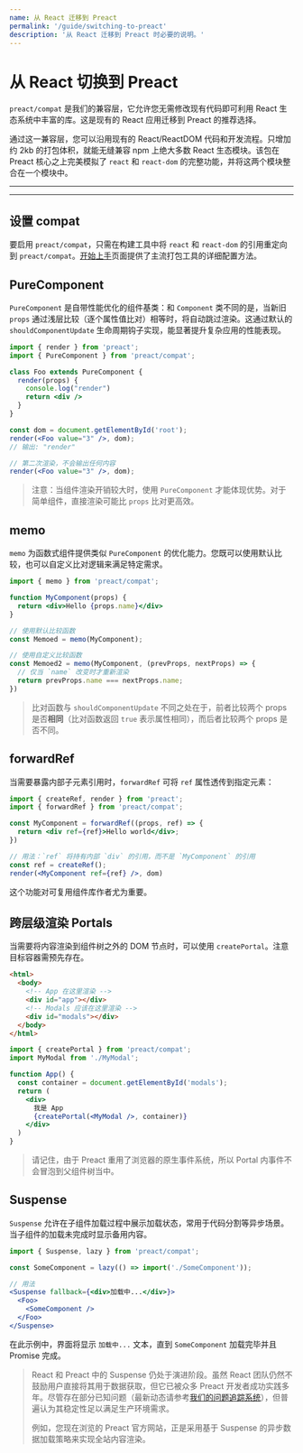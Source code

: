 ```yaml
---
name: 从 React 迁移到 Preact 
permalink: '/guide/switching-to-preact'
description: '从 React 迁移到 Preact 时必要的说明。'
---
```


# 从 React 切换到 Preact

`preact/compat` 是我们的兼容层，它允许您无需修改现有代码即可利用 React 生态系统中丰富的库。这是现有的 React 应用迁移到 Preact 的推荐选择。

通过这一兼容层，您可以沿用现有的 React/ReactDOM 代码和开发流程。只增加约 2kb 的打包体积，就能无缝兼容 npm 上绝大多数 React 生态模块。该包在 Preact 核心之上完美模拟了 `react` 和 `react-dom` 的完整功能，并将这两个模块整合在一个模块中。

---

<div><toc></toc></div>

---

## 设置 compat

要启用 `preact/compat`，只需在构建工具中将 `react` 和 `react-dom` 的引用重定向到 `preact/compat`。[开始上手](/guide/v10/getting-started#aliasing-react-to-preact)页面提供了主流打包工具的详细配置方法。

## PureComponent

`PureComponent` 是自带性能优化的组件基类：和 `Component` 类不同的是，当新旧 `props` 通过浅层比较（逐个属性值比对）相等时，将自动跳过渲染。这通过默认的 `shouldComponentUpdate` 生命周期钩子实现，能显著提升复杂应用的性能表现。

```jsx
import { render } from 'preact';
import { PureComponent } from 'preact/compat';

class Foo extends PureComponent {
  render(props) {
    console.log("render")
    return <div />
  }
}

const dom = document.getElementById('root');
render(<Foo value="3" />, dom);
// 输出: "render"

// 第二次渲染，不会输出任何内容
render(<Foo value="3" />, dom);
```

> 注意：当组件渲染开销较大时，使用 `PureComponent` 才能体现优势。对于简单组件，直接渲染可能比 `props` 比对更高效。

## memo

`memo` 为函数式组件提供类似 `PureComponent` 的优化能力。您既可以使用默认比较，也可以自定义比对逻辑来满足特定需求。

```jsx
import { memo } from 'preact/compat';

function MyComponent(props) {
  return <div>Hello {props.name}</div>
}

// 使用默认比较函数
const Memoed = memo(MyComponent);

// 使用自定义比较函数
const Memoed2 = memo(MyComponent, (prevProps, nextProps) => {
  // 仅当 `name` 改变时才重新渲染
  return prevProps.name === nextProps.name;
})
```

> 比对函数与 `shouldComponentUpdate` 不同之处在于，前者比较两个 props 是否**相同**（比对函数返回 `true` 表示属性相同），而后者比较两个 props 是否不同。

## forwardRef

当需要暴露内部子元素引用时，`forwardRef` 可将 `ref` 属性透传到指定元素：

```jsx
import { createRef, render } from 'preact';
import { forwardRef } from 'preact/compat';

const MyComponent = forwardRef((props, ref) => {
  return <div ref={ref}>Hello world</div>;
})

// 用法：`ref` 将持有内部 `div` 的引用，而不是 `MyComponent` 的引用
const ref = createRef();
render(<MyComponent ref={ref} />, dom)
```

这个功能对可复用组件库作者尤为重要。

## 跨层级渲染 Portals

当需要将内容渲染到组件树之外的 DOM 节点时，可以使用 `createPortal`。注意目标容器需预先存在。

```html
<html>
  <body>
    <!-- App 在这里渲染 -->
    <div id="app"></div>
    <!-- Modals 应该在这里渲染 -->
    <div id="modals"></div>
  </body>
</html>
```

```jsx
import { createPortal } from 'preact/compat';
import MyModal from './MyModal';

function App() {
  const container = document.getElementById('modals');
  return (
    <div>
      我是 App
      {createPortal(<MyModal />, container)}
    </div>
  )
}
```

> 请记住，由于 Preact 重用了浏览器的原生事件系统，所以 Portal 内事件不会冒泡到父组件树当中。

## Suspense

`Suspense` 允许在子组件加载过程中展示加载状态，常用于代码分割等异步场景。当子组件的加载未完成时显示备用内容。

```jsx
import { Suspense, lazy } from 'preact/compat';

const SomeComponent = lazy(() => import('./SomeComponent'));

// 用法
<Suspense fallback={<div>加载中...</div>}>
  <Foo>
    <SomeComponent />
  </Foo>
</Suspense>
```

在此示例中，界面将显示 `加载中...` 文本，直到 `SomeComponent` 加载完毕并且 Promise 完成。

> React 和 Preact 中的 Suspense 仍处于演进阶段。虽然 React 团队仍然不鼓励用户直接将其用于数据获取，但它已被众多 Preact 开发者成功实践多年。尽管存在部分已知问题（最新动态请参考[我们的问题追踪系统](https://github.com/preactjs/preact/issues)），但普遍认为其稳定性足以满足生产环境需求。
>
> 例如，您现在浏览的 Preact 官方网站，正是采用基于 Suspense 的异步数据加载策略来实现全站内容渲染。
